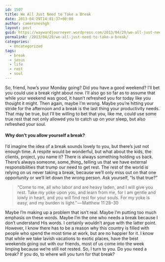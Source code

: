 ```yaml
---
id: 1507
title: We All Just Need to Take a Break
date: 2013-04-29T14:01:37+00:00
author: cameroneshgh
layout: post
guid: https://waywardjourneyer.wordpress.com/2013/04/29/we-all-just-need-to-take-a-break/
permalink: /2013/04/29/we-all-just-need-to-take-a-break/
categories:
  - Uncategorized
tags:
  - break
  - jesus
  - life
  - rest
  - soul
---
```

So, friend, how’s your Monday going? Did you have a good weekend? I’ll bet you could use a break right about now. I’ll also go so far as to assume that while your weekend was good, it hasn’t refreshed you for today like you thought it might. Then again, maybe I’m wrong. Maybe you’re hitting your stride for the afternoon and a break is the last thing your productivity needs. That may be true, but I’ll be willing to bet that you, like me, could use some true rest that not only allowed you to catch up on your sleep, but also refreshed your soul.

#### Why don’t you allow yourself a break?

I’d imagine the idea of a break sounds lovely to you, but there’s just not enough time. A respite would be wonderful, but what about the kids, the clients, project, you name it? There is always something holding us back. There’s always someone, some_thing_ telling us that we have external responsibilities that trump our need to get rest. The rest of the world is relying on us never taking a break, because we’ll only miss out on that one opportunity or we’ll let down the wrong person. Ask yourself, “Is that true?”

> “Come to me, all who labor and are heavy laden, and I will give you rest. Take my yoke upon you, and learn from me, for I am gentle and lowly in heart, and you will find rest for your souls. For my yoke is easy, and my burden is light.” — Matthew 11:28–30

Maybe I’m making up a problem that isn’t real. Maybe I’m putting too much emphasis on these words. Maybe I’m the one who needs a break because I don’t understand His words. I certainly wouldn’t argue with the latter point. However, I know there has to be a reason why this country is filled with people who spend the most time at work, but are no happier for it. I know that while we take lavish vacations to exotic places, have the best weekends going out with our friends, most of us come into the week limping because we’re still not rested. So, I turn to you. Do you need a break? If you do, to where will you turn for that break?
